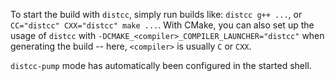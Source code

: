 To start the build with `distcc`, simply run builds like: `distcc g++ ...`, or
`CC="distcc" CXX="distcc" make ...`. With CMake, you can also set up the usage
of `distcc` with `-DCMAKE_<compiler>_COMPILER_LAUNCHER="distcc"` when
generating the build -- here, `<compiler>` is usually `C` or `CXX`.

`distcc-pump` mode has automatically been configured in the started shell.
